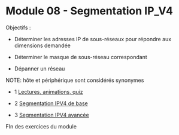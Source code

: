# Module 08 - Segmentation IP_V4

Objectifs :

- Déterminer les adresses IP de sous-réseaux pour répondre aux dimensions demandée

- Déterminer le masque de sous-réseau correspondant

- Dépanner un réseau


NOTE: hôte et périphérique sont considérés synonymes



- 1 [Lectures, animations, quiz](./Module8Segmentation_Lectures.md)

- 2 [Segmentation IPV4 de base](./SegmentationIPV4.md)

- 3 [Segmentation IPV4 avancée](./SegmentationIPV4Avance.md)

FIn des exercices du module

